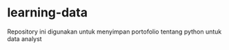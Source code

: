 # learning-data
Repository ini digunakan untuk menyimpan portofolio tentang python untuk data analyst
